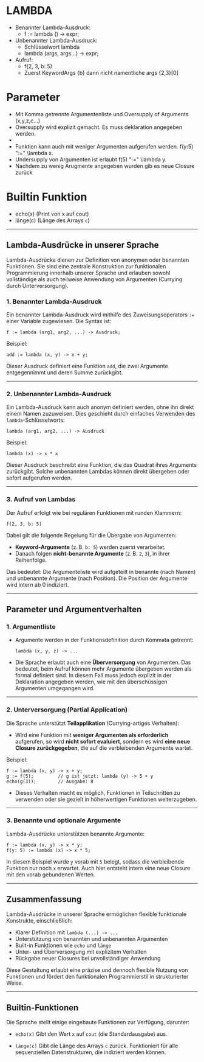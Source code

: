 # LAMBDA

- Benannter Lambda-Ausdruck:
  - f := lambda () -> expr;
- Unbenannter Lambda-Ausdruck:
  - Schlüsselwort lambda
  - lambda (args, args...) -> expr;
- Aufruf:
  - f(2, 3, b: 5)
  - Zuerst KeywordArgs {b} dann nicht namentliche args {2,3}\[0\]

# Parameter

- Mit Komma getrennte Argumentenliste und Oversupply of Arguments (x,y,z,c...)
- Oversupply wird explizit gemacht. Es muss deklaration angegeben werden.
-
- Funktion kann auch mit weniger Argumenten aufgerufen werden. f(y:5) ":=" \lambda x.
- Undersupply von Argumenten ist erlaubt f(5) ":=" \lambda y.
- Nachdem zu wenig Arugmente angegeben wurden gib es neue Closure zurück

# Builtin Funktion

- echo(x) (Print von x auf cout)
- länge(c) (Länge des Arrays `c`)

---

## **Lambda-Ausdrücke in unserer Sprache**

Lambda-Ausdrücke dienen zur Definition von anonymen oder benannten Funktionen. Sie sind eine zentrale Konstruktion zur funktionalen Programmierung innerhalb unserer Sprache und erlauben sowohl vollständige als auch teilweise Anwendung von Argumenten (Currying durch Unterversorgung).

### **1. Benannter Lambda-Ausdruck**

Ein benannter Lambda-Ausdruck wird mithilfe des Zuweisungsoperators `:=` einer Variable zugewiesen. Die Syntax ist:

```
f := lambda (arg1, arg2, ...) -> Ausdruck;
```

Beispiel:

```
add := lambda (x, y) -> x + y;
```

Dieser Ausdruck definiert eine Funktion `add`, die zwei Argumente entgegennimmt und deren Summe zurückgibt.

---

### **2. Unbenannter Lambda-Ausdruck**

Ein Lambda-Ausdruck kann auch anonym definiert werden, ohne ihn direkt einem Namen zuzuweisen. Dies geschieht durch einfaches Verwenden des `lambda`-Schlüsselworts:

```
lambda (arg1, arg2, ...) -> Ausdruck
```

Beispiel:

```
lambda (x) -> x * x
```

Dieser Ausdruck beschreibt eine Funktion, die das Quadrat ihres Arguments zurückgibt. Solche unbenannten Lambdas können direkt übergeben oder sofort aufgerufen werden.

---

### **3. Aufruf von Lambdas**

Der Aufruf erfolgt wie bei regulären Funktionen mit runden Klammern:

```
f(2, 3, b: 5)
```

Dabei gilt die folgende Regelung für die Übergabe von Argumenten:

- **Keyword-Argumente** (z. B. `b: 5`) werden zuerst verarbeitet.
- Danach folgen **nicht-benannte Argumente** (z. B. `2`, `3`), in ihrer Reihenfolge.

Das bedeutet: Die Argumenteliste wird aufgeteilt in benannte (nach Namen) und unbenannte Argumente (nach Position). Die Position der Argumente wird intern ab 0 indiziert.

---

## **Parameter und Argumentverhalten**

### **1. Argumentliste**

- Argumente werden in der Funktionsdefinition durch Kommata getrennt:

  ```
  lambda (x, y, z) -> ...
  ```

- Die Sprache erlaubt auch eine **Überversorgung** von Argumenten. Das bedeutet, beim Aufruf können mehr Argumente übergeben werden als formal definiert sind. In diesem Fall muss jedoch explizit in der Deklaration angegeben werden, wie mit den überschüssigen Argumenten umgegangen wird.

---

### **2. Unterversorgung (Partial Application)**

Die Sprache unterstützt **Teilapplikation** (Currying-artiges Verhalten):

- Wird eine Funktion mit **weniger Argumenten als erforderlich** aufgerufen, so wird **nicht sofort evaluiert**, sondern es wird **eine neue Closure zurückgegeben**, die auf die verbleibenden Argumente wartet.

Beispiel:

```
f := lambda (x, y) -> x + y;
g := f(5);         // g ist jetzt: lambda (y) -> 5 + y
echo(g(3));        // Ausgabe: 8
```

- Dieses Verhalten macht es möglich, Funktionen in Teilschritten zu verwenden oder sie gezielt in höherwertigen Funktionen weiterzugeben.

---

### **3. Benannte und optionale Argumente**

Lambda-Ausdrücke unterstützen benannte Argumente:

```
f := lambda (x, y) -> x * y;
f(y: 5) := lambda (x) -> x * 5;
```

In diesem Beispiel wurde `y` vorab mit `5` belegt, sodass die verbleibende Funktion nur noch `x` erwartet. Auch hier entsteht intern eine neue Closure mit den vorab gebundenen Werten.

---

## **Zusammenfassung**

Lambda-Ausdrücke in unserer Sprache ermöglichen flexible funktionale Konstrukte, einschließlich:

- Klarer Definition mit `lambda (...) -> ...`
- Unterstützung von benannten und unbenannten Argumenten
- Built-in Funktionen wie `echo` und `länge`
- Unter- und Überversorgung mit explizitem Verhalten
- Rückgabe neuer Closures bei unvollständiger Anwendung

Diese Gestaltung erlaubt eine präzise und dennoch flexible Nutzung von Funktionen und fördert den funktionalen Programmierstil in strukturierter Weise.

---

## **Builtin-Funktionen**

Die Sprache stellt einige eingebaute Funktionen zur Verfügung, darunter:

- `echo(x)`
  Gibt den Wert `x` auf `cout` (die Standardausgabe) aus.

- `länge(c)`
  Gibt die Länge des Arrays `c` zurück. Funktioniert für alle sequenziellen Datenstrukturen, die indiziert werden können.
